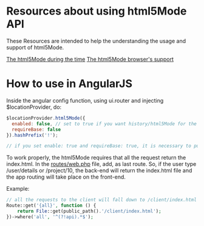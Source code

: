 # Resources about using html5Mode API #

These Resources are intended to help the understanding the usage and support of html5Mode.

[The html5Mode during the time](http://diveintohtml5.info/history.html)
[The html5Mode browser's support](https://caniuse.com/#search=history)

# How to use in AngularJS #

Inside the angular config function, using ui.router and injecting $locationProvider, do:

```js
$locationProvider.html5Mode({
  enabled: false, // set to true if you want history/html5Mode for the url, removing the '#'
  requireBase: false
}).hashPrefix('!');

// if you set enable: true and requireBase: true, it is necessary to put <base href="/"> on the index file, after head
```

To work properly, the html5Mode requires that all the request return the index.html.
In the [routes/web.php](routes/web.php) file, add, as last route.
So, if the user type /user/details or /project/10, the back-end will return the index.html file
and the app routing will take place on the front-end.

Example:

```php
// all the requests to the client will fall down to /client/index.html
Route::get('{all}', function () {
    return File::get(public_path().'/client/index.html');
})->where('all', '^(?!api).*$');
```

